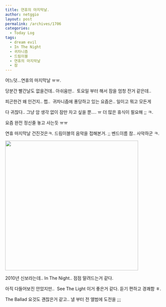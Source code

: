```yaml
---
title: 연휴의 마지막날.
author: netggio
layout: post
permalink: /archives/1706
categories:
  - Today Log
tags:
  - dream evil
  - In The Night
  - 귀차니즘
  - 드림이블
  - 연휴의 마지막날
  - 잠
---
```

어느덧&#8230;연휴의 마지막날 ㅠㅠ.  
  
당분간 빨간날도 없을건데.. 아쉬움만..&nbsp; 토요일 부터 해서 잠을 엄청 잔거 같은데..  
  
피곤한건 왜 인건지.. 쩝..&nbsp; 귀차니즘에 퐁당하고 있는 요즘은.. 일이고 뭐고 모든게   
  
다 귀찮다.. 그냥 암 생각 없이 잠만 자고 싶을 뿐&#8230;. ㅠ 더 많은 휴식이 필요해 ;; ㅋ.  
  
요즘 완전 정신줄 놓고 사는듯 ㅠㅠ   
  
연휴 마지막날 건진것은ㅋ. 드림이블의 음악을 접해본거. ;; 벤드이름 참.. 사악하군 ㅋ.  
  
<IMG style="MARGIN-TOP: 0px; WIDTH: 425px; HEIGHT: 416px" alt="" onerror="if (this.src != '/skin/admin/whitedream/image/spacer.gif') { this.src='/skin/admin/whitedream/image/spacer.gif' }" src="http://blog.netggio.pe.kr/attach/1/1260100916.jpg?randseed=0.9993320867642421" width=90 height=90>  
  
2010년 신보라는데.. In The Night.. 점점 말려드는거 같다.  
  
아직 다들어보진 안았지만.. &nbsp;See The Light 이거 좋은거 같다. 듣기 편하고 경쾌함 ㅎ.  
  
The Ballad 요것도 괜찮은거 같고.. 낼 부터 전 앨범에 도전을 ;;;